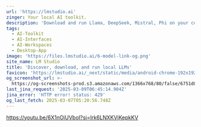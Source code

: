```yaml
---
url: 'https://lmstudio.ai'
zinger: Your local AI toolkit.
description: 'Download and run Llama, DeepSeek, Mistral, Phi on your computer.'
tags:
  - AI-Toolkit
  - AI-Interfaces
  - AI-Workspaces
  - Desktop-App
image: 'https://files.lmstudio.ai/6-model-link-og.png'
site_name: LM Studio
title: 'Discover, download, and run local LLMs'
favicon: 'https://lmstudio.ai/_next/static/media/android-chrome-192x192.3a60873f.png'
og_screenshot_url: >-
  https://og-screenshots-prod.s3.amazonaws.com/1366x768/80/false/6751d818724ffdd34db94495dff2ad1b8f9768ba269fb8575395e2fdc3884040.jpeg
last_jina_request: '2025-03-09T06:45:14.904Z'
jina_error: 'HTTP error! status: 429'
og_last_fetch: 2025-03-07T05:20:56.748Z
---
```


https://youtu.be/6X1nOiUVboI?si=lrk6LNXKVjKepkKV
